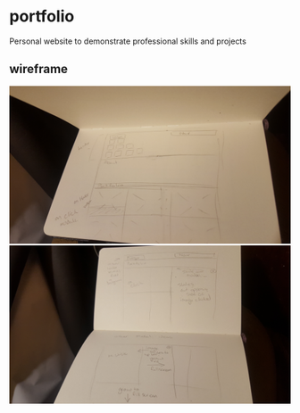 # portfolio
Personal website to demonstrate professional skills and projects

## wireframe
![Alt text](assets/wireframe/site-sketch.jpg?raw=true "Sketch of portfolio")
![Alt text](assets/wireframe/modal.jpg?raw=true "Sketch of modals")
